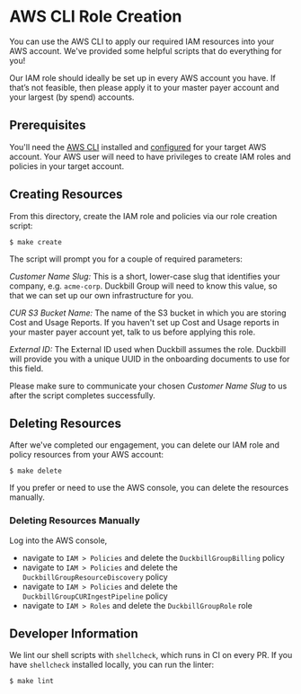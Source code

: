 # AWS CLI Role Creation

You can use the AWS CLI to apply our required IAM resources into your AWS account. We've provided some helpful scripts that do everything for you!

Our IAM role should ideally be set up in every AWS account you have. If that’s not feasible, then please apply it to your master payer account and your largest (by spend) accounts.

## Prerequisites

You'll need the [AWS CLI](https://aws.amazon.com/cli/) installed and [configured](https://docs.aws.amazon.com/cli/latest/userguide/cli-chap-configure.html) for your target AWS account. Your AWS user will need to have privileges to create IAM roles and policies in your target account.

## Creating Resources

From this directory, create the IAM role and policies via our role creation script:

    $ make create

The script will prompt you for a couple of required parameters:

*Customer Name Slug:* This is a short, lower-case slug that identifies your company, e.g. `acme-corp`. Duckbill Group will need to know this value, so that we can set up our own infrastructure for you.

*CUR S3 Bucket Name:* The name of the S3 bucket in which you are storing Cost and Usage Reports. If you haven't set up Cost and Usage reports in your master payer account yet, talk to us before applying this role.

*External ID:* The External ID used when Duckbill assumes the role. Duckbill will provide you with a unique UUID in the onboarding documents to use for this field.

Please make sure to communicate your chosen *Customer Name Slug* to us after the script completes successfully.

## Deleting Resources

After we've completed our engagement, you can delete our IAM role and policy resources from your AWS account:

    $ make delete

If you prefer or need to use the AWS console, you can delete the resources manually.

### Deleting Resources Manually

Log into the AWS console,

 - navigate to `IAM > Policies` and delete the `DuckbillGroupBilling` policy
 - navigate to `IAM > Policies` and delete the `DuckbillGroupResourceDiscovery` policy
 - navigate to `IAM > Policies` and delete the `DuckbillGroupCURIngestPipeline` policy
 - navigate to `IAM > Roles` and delete the `DuckbillGroupRole` role

## Developer Information

We lint our shell scripts with `shellcheck`, which runs in CI on every PR. If you have `shellcheck` installed locally, you can run the linter:

    $ make lint
